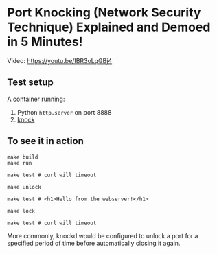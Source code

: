 # Port Knocking (Network Security Technique) Explained and Demoed in 5 Minutes!

Video: https://youtu.be/IBR3oLqGBj4

## Test setup

A container running:

1) Python `http.server` on port 8888
2) [knock](https://linux.die.net/man/1/knockd) 

## To see it in action

```
make build
make run

make test # curl will timeout

make unlock

make test # <h1>Hello from the webserver!</h1>

make lock

make test # curl will timeout
```

More commonly, knockd would be configured to unlock a port for a specified period of time before automatically closing it again.

